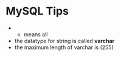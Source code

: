 # MySQL Tips
- * means all
- the datatype for string is called **varchar** 
- the maximum length of varchar is (255)